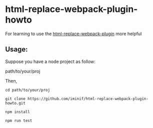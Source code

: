 # html-replace-webpack-plugin-howto
For learning to use the [html-replace-webpack-plugin] more helpful

## Usage:

Suppose you have a node project as follow:

path/to/your/proj

Then,

```shell
cd path/to/your/proj

git clone https://github.com/iminif/html-replace-webpack-plugin-howto.git

npm install

npm run test
```

[html-replace-webpack-plugin]: https://github.com/html-replace-webpack-plugin

